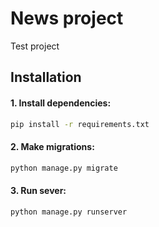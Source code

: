 

# News project
Test project

## Installation

#### 1. Install dependencies:

```bash
pip install -r requirements.txt
```

#### 2. Make migrations:


```bash
python manage.py migrate
```

#### 3. Run sever:

```bash
python manage.py runserver
```
